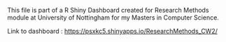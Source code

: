This file is part of a R Shiny Dashboard created for Research Methods module at University of Nottingham for my Masters in Computer Science.

Link to dashboard : https://psxkc5.shinyapps.io/ResearchMethods_CW2/ 
